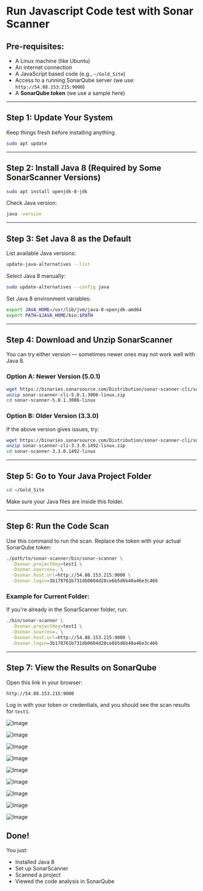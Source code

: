 # Run Javascript Code test with Sonar Scanner 

## Pre-requisites:
- A Linux machine (like Ubuntu)
- An internet connection
- A JavaScript based code (e.g., `~/Gold_Site`)
- Access to a running SonarQube server (we use: `http://54.88.153.215:9000`)
- A **SonarQube token** (we use a sample here)

---

## Step 1: Update Your System

Keep things fresh before installing anything.

```bash
sudo apt update
```

---

## Step 2: Install Java 8 (Required by Some SonarScanner Versions)

```bash
sudo apt install openjdk-8-jdk
```

Check Java version:

```bash
java -version
```

---

## Step 3: Set Java 8 as the Default

List available Java versions:

```bash
update-java-alternatives --list
```

Select Java 8 manually:

```bash
sudo update-alternatives --config java
```

Set Java 8 environment variables:

```bash
export JAVA_HOME=/usr/lib/jvm/java-8-openjdk-amd64
export PATH=$JAVA_HOME/bin:$PATH
```

---

## Step 4: Download and Unzip SonarScanner

You can try either version — sometimes newer ones may not work well with Java 8.

### Option A: Newer Version (5.0.1)

```bash
wget https://binaries.sonarsource.com/Distribution/sonar-scanner-cli/sonar-scanner-cli-5.0.1.3006-linux.zip
unzip sonar-scanner-cli-5.0.1.3006-linux.zip
cd sonar-scanner-5.0.1.3006-linux
```

### Option B: Older Version (3.3.0)

If the above version gives issues, try:

```bash
wget https://binaries.sonarsource.com/Distribution/sonar-scanner-cli/sonar-scanner-cli-3.3.0.1492-linux.zip
unzip sonar-scanner-cli-3.3.0.1492-linux.zip
cd sonar-scanner-3.3.0.1492-linux
```

---

## Step 5: Go to Your Java Project Folder

```bash
cd ~/Gold_Site
```

Make sure your Java files are inside this folder.

---

## Step 6: Run the Code Scan

Use this command to run the scan. Replace the token with your actual SonarQube token:

```bash
./path/to/sonar-scanner/bin/sonar-scanner \
  -Dsonar.projectKey=test1 \
  -Dsonar.sources=. \
  -Dsonar.host.url=http://54.88.153.215:9000 \
  -Dsonar.login=3b178761b731db0604d28ce6b5d6b40a46e3c466
```

### Example for Current Folder:

If you're already in the SonarScanner folder, run:

```bash
./bin/sonar-scanner \
  -Dsonar.projectKey=test1 \
  -Dsonar.sources=. \
  -Dsonar.host.url=http://54.88.153.215:9000 \
  -Dsonar.login=3b178761b731db0604d28ce6b5d6b40a46e3c466
```

---

## Step 7: View the Results on SonarQube

Open this link in your browser:

```
http://54.88.153.215:9000
```

Log in with your token or credentials, and you should see the scan results for `test1`.



![Image](https://github.com/user-attachments/assets/edbd2a3f-305f-4732-9759-2b49208def35)




![Image](https://github.com/user-attachments/assets/e31cf8cf-ac28-4091-8986-a75b8f0018ec)




![Image](https://github.com/user-attachments/assets/f12cc902-a4aa-4963-a132-79aa0425938f)




![Image](https://github.com/user-attachments/assets/955c8d1c-1a60-48ff-a27e-b7051d45cb4a)




![Image](https://github.com/user-attachments/assets/a139ca49-3bcd-49e3-97eb-e7b019e8e123)




![Image](https://github.com/user-attachments/assets/551a40e7-ce09-41c2-a84d-b9fa78f8ccd1)




![Image](https://github.com/user-attachments/assets/2b5627f9-9663-4367-9d94-dc3d9d552e6c)




![Image](https://github.com/user-attachments/assets/21ca68ae-efa5-4041-ad98-613ad7ef5366)




![Image](https://github.com/user-attachments/assets/1be553c3-b6bc-4691-a1ce-d6a9e413665a)



## Done!

You just:
- Installed Java 8
- Set up SonarScanner
- Scanned a project
- Viewed the code analysis in SonarQube


